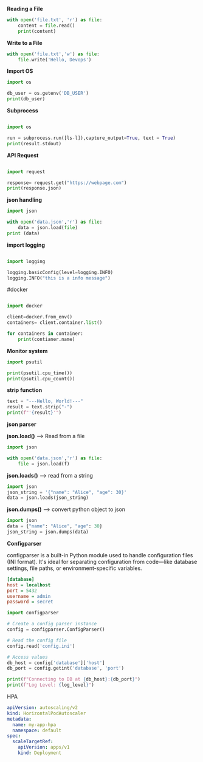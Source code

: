 **Reading a File**

```python
with open('file.txt', 'r') as file:
    content = file.read()
    print(content)
```

**Write to a File**

```python
with open('file.txt','w') as file:
    file.write('Hello, Devops')
```
**Import OS**

```python
import os

db_user = os.getenv('DB_USER')
print(db_user)
```
**Subprocess**

```python

import os

run = subprocess.run([ls-l]),capture_output=True, text = True)
print(result.stdout)
```
**API Request**

```python

import request

response= request.get("https://webpage.com")
print(response.json)
```

**json handling**

```python
import json 

with open('data.json','r') as file:
    data = json.load(file)
print (data)
```
**import logging**

```python

import logging

logging.basicConfig(level=logging.INFO)
logging.INFO("this is a info message")
```

#docker

```python

import docker

client=docker.from_env()
containers= client.container.list()

for containers in container:
    print(contianer.name)
```

**Monitor system**

```python
import psutil

print(psutil.cpu_time())
print(psutil.cpu_count())

```
**strip function**
```python
text = "---Hello, World!---"
result = text.strip("-")
print(f"'{result}'")
```

**json parser**

**json.load()**  --> Read from a file 

```python
import json

with open('data.json','r') as file:
    file = json.load(f)
```

**json.loads()** --> read from a string

```python
import json
json_string = '{"name": "Alice", "age": 30}'
data = json.loads(json_string)
```

**json.dumps()** --> convert python object to json

```python
import json
data = {"name": "Alice", "age": 30}
json_string = json.dumps(data)
```

**Configparser**

configparser is a built-in Python module used to handle configuration files (INI format). It's ideal for separating configuration from code—like database settings, file paths, or environment-specific variables.

```ini
[database]
host = localhost
port = 5432
username = admin
password = secret
```

```python
import configparser

# Create a config parser instance
config = configparser.ConfigParser()

# Read the config file
config.read('config.ini')

# Access values
db_host = config['database']['host']
db_port = config.getint('database', 'port')

print(f"Connecting to DB at {db_host}:{db_port}")
print(f"Log Level: {log_level}")
```
HPA

```yaml
apiVersion: autoscaling/v2
kind: HorizontalPodAutoscaler
metadata:
  name: my-app-hpa
  namespace: default
spec:
  scaleTargetRef:
    apiVersion: apps/v1
    kind: Deployment
```









